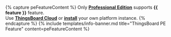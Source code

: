 {% capture peFeatureContent %}
Only [**Professional Edition**](/products/thingsboard-pe/) supports **{{ feature }}** feature.<br>
Use [**ThingsBoard Cloud**](https://thingsboard.cloud/signup) or [**install**](/docs/user-guide/install/pe/installation-options/) your own platform instance.
{% endcapture %}
{% include templates/info-banner.md title="ThingsBoard PE Feature" content=peFeatureContent %}
